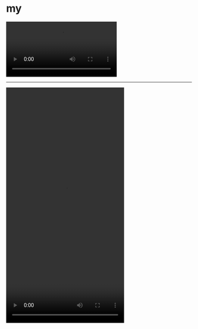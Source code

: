 # my

![](./docs/feishu-card-msg-op.mp4)

---
<html>
  <head>
    <title>My Webpage</title>
  </head>
  <body>
    <video width="320" height="640" controls>
      <source src="./docs/feishu-card-msg-op.mp4" type="video/mp4">
    </video>
  </body>
</html>


